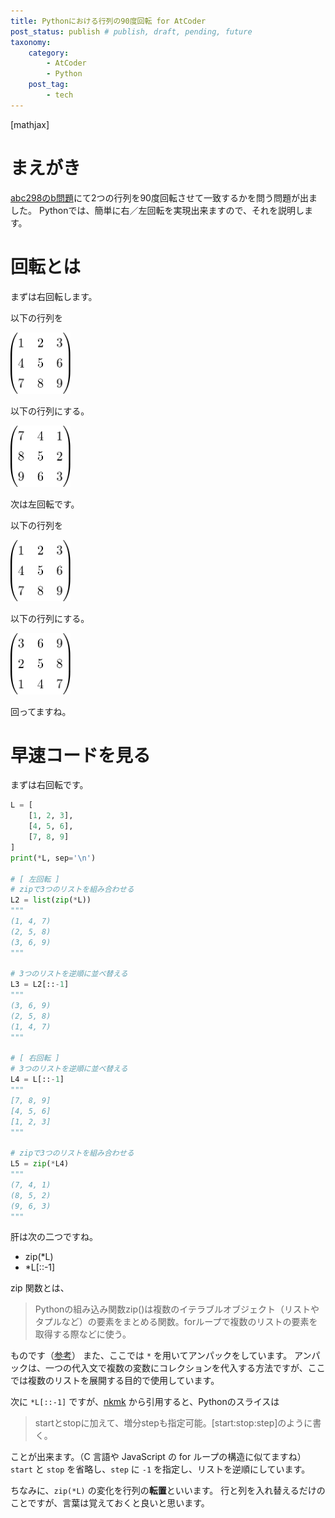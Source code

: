 ```yaml
---
title: Pythonにおける行列の90度回転 for AtCoder
post_status: publish # publish, draft, pending, future
taxonomy:
    category:
        - AtCoder
        - Python
    post_tag:
        - tech
---
```

[mathjax]

# まえがき

[abc298のb問題](https://atcoder.jp/contests/abc298/tasks/abc298_b)にて2つの行列を90度回転させて一致するかを問う問題が出ました。
Pythonでは、簡単に右／左回転を実現出来ますので、それを説明します。

# 回転とは

まずは右回転します。

以下の行列を

<img src="/_images/rotate1.png" width="96" alt="original matrix">

以下の行列にする。

<img src="/_images/rotate2.png" width="96" alt="matrix rotated right">

次は左回転です。

以下の行列を

<img src="/_images/rotate1.png" width="96" alt="original matrix">

以下の行列にする。

<img src="/_images/rotate3.png" width="96" alt="matrix rotated left">

回ってますね。

# 早速コードを見る

まずは右回転です。

```python
L = [
    [1, 2, 3],
    [4, 5, 6],
    [7, 8, 9]
]
print(*L, sep='\n')

# [ 左回転 ]
# zipで3つのリストを組み合わせる
L2 = list(zip(*L))
"""
(1, 4, 7)
(2, 5, 8)
(3, 6, 9)
"""

# 3つのリストを逆順に並べ替える
L3 = L2[::-1]
"""
(3, 6, 9)
(2, 5, 8)
(1, 4, 7)
"""

# [ 右回転 ]
# 3つのリストを逆順に並べ替える
L4 = L[::-1]
"""
[7, 8, 9]
[4, 5, 6]
[1, 2, 3]
"""

# zipで3つのリストを組み合わせる
L5 = zip(*L4)
"""
(7, 4, 1)
(8, 5, 2)
(9, 6, 3)
"""
```

肝は次の二つですね。

* zip(*L)
* *L[::-1]

zip 関数とは、

> Pythonの組み込み関数zip()は複数のイテラブルオブジェクト（リストやタプルなど）の要素をまとめる関数。forループで複数のリストの要素を取得する際などに使う。

ものです（[参考](https://note.nkmk.me/python-zip-usage-for/)）
また、ここでは `*` を用いてアンパックをしています。
アンパックは、一つの代入文で複数の変数にコレクションを代入する方法ですが、ここでは複数のリストを展開する目的で使用しています。

次に `*L[::-1]` ですが、[nkmk](https://note.nkmk.me/python-slice-usage/) から引用すると、Pythonのスライスは

> startとstopに加えて、増分stepも指定可能。[start:stop:step]のように書く。

ことが出来ます。（C 言語や JavaScript の for ループの構造に似てますね）
`start` と `stop` を省略し、`step` に `-1` を指定し、リストを逆順にしています。

ちなみに、`zip(*L)` の変化を行列の**転置**といいます。
行と列を入れ替えるだけのことですが、言葉は覚えておくと良いと思います。
